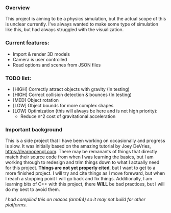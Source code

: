 ### Overview
This project is aiming to be a physics simulation, but the actual scope of this is unclear currently. I've always wanted to make some type of simulation like this, but had always struggled with the visualization. 

### Current features:
- Import & render 3D models
- Camera is user controlled
- Read options and scenes from JSON files

### TODO list:
- [HIGH] Correctly attract objects with gravity (In testing)
- [HIGH] Correct collision detection & bounces (In testing)
- [MED] Object rotation 
- [LOW] Object bounds for more complex shapes
- [LOW] Optimization (this will always be here and is not high priority):
    - Reduce n^2 cost of gravitational acceleration

### Important background
This is a side project that I have been working on occasionally and progress is slow. It was initially based on the amazing tutorial by Joey DeVries, https://learnopengl.com. There may be remanants of things that directly match their source code from when I was learning the basics, but I am working through to redesign and trim things down to what I actually need for this project. **Things are not yet properly cited**, but I want to get to a more finished project. I will try and cite things as I move foreward, but when I reach a stopping point I will go back and fix things. Additionally, I am learning bits of C++ with this project, there **WILL** be bad practices, but I will do my best to avoid them.

*I had compiled this on macos (arm64) so it may not build for other platforms.*